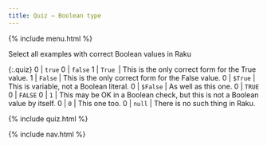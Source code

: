 ```yaml
---
title: Quiz — Boolean type
---
```


{% include menu.html %}

Select all examples with correct Boolean values in Raku

{:.quiz}
0 | `true`
0 | `false`
1 | `True `| This is the only correct form for the True value.
1 | `False` | This is the only correct form for the False value.
0 | `$True` | This is variable, not a Boolean literal.
0 | `$False` | As well as this one. 
0 | `TRUE`
0 | `FALSE`
0 | `1` | This may be OK in a Boolean check, but this is not a Boolean value by itself.
0 | `0` | This one too.
0 | `null` | There is no such thing in Raku.


{% include quiz.html %}

{% include nav.html %}
